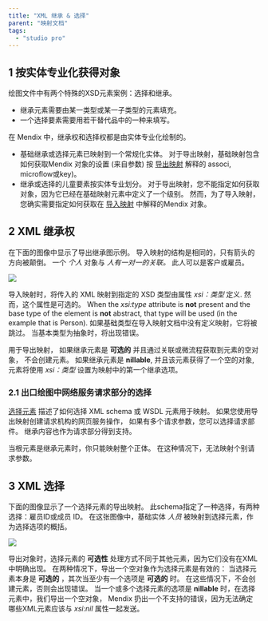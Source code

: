 ```yaml
---
title: "XML 继承 & 选择"
parent: "映射文档"
tags:
  - "studio pro"
---
```


## 1 按实体专业化获得对象

绘图文件中有两个特殊的XSD元素案例：选择和继承。

*   继承元素需要由某一类型或某一子类型的元素填充。
*   一个选择要素需要用若干替代品中的一种来填写。

在 Mendix 中，继承权和选择权都是由实体专业化绘制的。

*   基础继承或选择元素已映射到一个常规化实体。 对于导出映射，基础映射包含如何获取Mendix 对象的设置 (来自参数) 按 [导出映射](export-mappings) 解释的 associ, microflow或key)。
*   继承或选择的儿童要素按实体专业划分。 对于导出映射，您不能指定如何获取对象，因为它已经在基础映射元素中定义了一个级别。 然而，为了导入映射，您确实需要指定如何获取在 [导入映射](import-mappings) 中解释的Mendix 对象。

## 2 XML 继承权

在下面的图像中显示了导出继承图示例。 导入映射的结构是相同的，只有箭头的方向被颠倒。 一个 _个人_ 对象与 _人有一对一的关联。_ 此人可以是客户或雇员。

![](attachments/16713728/16843946.png)

导入映射时，将传入的 XML 映射到指定的 XSD 类型由属性 _xsi：类型_ 定义. 然而，这个属性是可选的。 When the _xsi:type_ attribute is **not** present and the base type of the element is **not** abstract, that type will be used (in the example that is Person). 如果基础类型在导入映射文档中没有定义映射，它将被跳过。 当基本类型为抽象时，将出现错误。

用于导出映射， 如果继承元素是 **可选的** 并且通过关联或微流程获取到元素的空对象， 不会创建元素。 如果继承元素是 **nillable**, 并且该元素获得了一个空的对象, 元素将使用 _xsi：类型_ 设置为映射中的第一个继承选项。

### 2.1 出口绘图中网络服务请求部分的选择

[选择元素](select--elements) 描述了如何选择 XML schema 或 WSDL 元素用于映射。 如果您使用导出映射创建请求机构的网页服务操作， 如果有多个请求参数，您可以选择请求部件。 继承内容也作为请求部分得到支持。

当根元素是继承元素时，你只能映射整个正体。 在这种情况下，无法映射个别请求参数。

## 3 XML 选择

下面的图像显示了一个选择元素的导出映射。 此schema指定了一种选择，有两种选择：雇员ID或成员 ID。 在这张图像中，基础实体 _人员_ 被映射到选择元素，作为选择选项的概括。

![](attachments/16713728/16843945.png)

导出对象时，选择元素的 **可选性** 处理方式不同于其他元素，因为它们没有在XML中明确出现。 在两种情况下，导出一个空对象作为选择元素是有效的： 当选择元素本身是 **可选的** ，其次当至少有一个选项是 **可选的** 时。 在这些情况下，不会创建元素，否则会出现错误。 当一个或多个选择元素的选项是 **nillable** 时，在选择元素中，我们导出一个空对象， Mendix 扔出一个不支持的错误，因为无法确定哪些XML元素应该与 _xsi:nil_ 属性一起发送。
